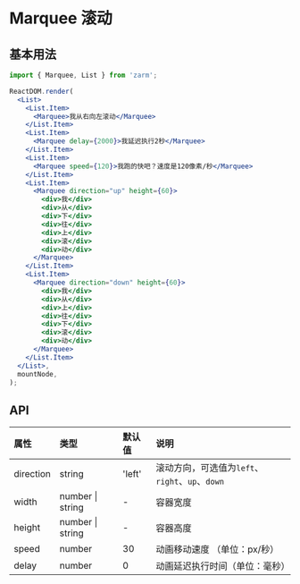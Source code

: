 # Marquee 滚动

## 基本用法

```jsx
import { Marquee, List } from 'zarm';

ReactDOM.render(
  <List>
    <List.Item>
      <Marquee>我从右向左滚动</Marquee>
    </List.Item>
    <List.Item>
      <Marquee delay={2000}>我延迟执行2秒</Marquee>
    </List.Item>
    <List.Item>
      <Marquee speed={120}>我跑的快吧？速度是120像素/秒</Marquee>
    </List.Item>
    <List.Item>
      <Marquee direction="up" height={60}>
        <div>我</div>
        <div>从</div>
        <div>下</div>
        <div>往</div>
        <div>上</div>
        <div>滚</div>
        <div>动</div>
      </Marquee>
    </List.Item>
    <List.Item>
      <Marquee direction="down" height={60}>
        <div>我</div>
        <div>从</div>
        <div>上</div>
        <div>往</div>
        <div>下</div>
        <div>滚</div>
        <div>动</div>
      </Marquee>
    </List.Item>
  </List>,
  mountNode,
);
```

## API

| 属性      | 类型             | 默认值 | 说明                                            |
| :-------- | :--------------- | :----- | :---------------------------------------------- |
| direction | string           | 'left' | 滚动方向，可选值为`left`、`right`、`up`、`down` |
| width     | number \| string | -      | 容器宽度                                        |
| height    | number \| string | -      | 容器高度                                        |
| speed     | number           | 30     | 动画移动速度 （单位：px/秒）                    |
| delay     | number           | 0      | 动画延迟执行时间（单位：毫秒）                  |
